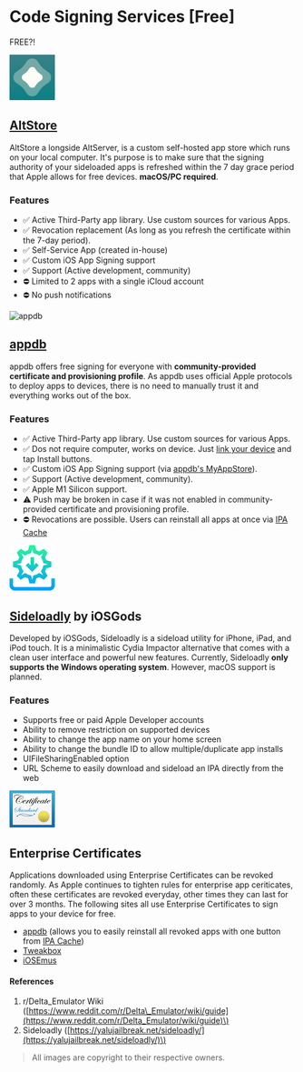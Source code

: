 # Code Signing Services \[Free\]

FREE?!

![AltStore](../.gitbook/assets/altstore_80px.png)

## [**AltStore**](https://altstore.io/) <a id="features-4"></a>

AltStore a longside AltServer, is a custom self-hosted app store which runs on your local computer. It's purpose is to make sure that the signing authority of your sideloaded apps is refreshed within the 7 day grace period that Apple allows for free devices. **macOS/PC required**.

### Features‌

* ✅ Active Third-Party app library. Use custom sources for various Apps.
* ✅ Revocation replacement \(As long as you refresh the certificate within the 7-day period\).
* ✅ Self-Service App \(created in-house\)
* ✅ Custom iOS App Signing support
* ✅ Support \(Active development, community\)
* ⛔ Limited to 2 apps with a single iCloud account
* ⛔ No push notifications





![appdb](../.gitbook/assets/appdb\_logo-svg\_56px.png)

## [appdb](https://appdb.to/news/463)

appdb offers free signing for everyone with **community-provided certificate and provisioning profile**. As appdb uses official Apple protocols to deploy apps to devices, there is no need to manually trust it and everything works out of the box.

### Features‌

* ✅ Active Third-Party app library. Use custom sources for various Apps.
* ✅ Dos not require computer, works on device. Just [link your device](https://appdb.to/link) and tap Install buttons.
* ✅ Custom iOS App Signing support \(via [appdb's MyAppStore](https://appdb.to/my/store)\).
* ✅ Support \(Active development, community\).
* ✅ Apple M1 Silicon support.
* ⚠️ Push may be broken in case if it was not enabled in community-provided certificate and provisioning profile.
* ⛔ Revocations are possible. Users can reinstall all apps at once via [IPA Cache](https://appdb.to/my/ipa-cache)





![Sideloadly](../.gitbook/assets/sideloadly_80px.png)

## [Sideloadly](https://iosgods.com/topic/130167-introducing-sideloadly-working-cydia-impactor-alternative/) by iOSGods

Developed by iOSGods, Sideloadly is a sideload utility for iPhone, iPad, and iPod touch. It is a minimalistic Cydia Impactor alternative that comes with a clean user interface and powerful new features. Currently, Sideloadly **only supports the Windows operating system**. However, macOS support is planned.

### Features

* Supports free or paid Apple Developer accounts
* Ability to remove restriction on supported devices
* Ability to change the app name on your home screen
* Ability to change the bundle ID to allow multiple/duplicate app installs
* UIFileSharingEnabled option
* URL Scheme to easily download and sideload an IPA directly from the web





![Enterprise Certificates](../.gitbook/assets/apple_cert_80px.png)

## Enterprise Certificates

Applications downloaded using Enterprise Certificates can be revoked randomly. As Apple continues to tighten rules for enterprise app ceriticates, often these certificates are revoked everyday, other times they can last for over 3 months. The following sites all use Enterprise Certificates to sign apps to your device for free.

* [appdb](https://appdb.to/) (allows you to easily reinstall all revoked apps with one button from [IPA Cache](https://appdb.to/my/ipa-cache))
* [Tweakbox](https://www.tweakboxapp.com/)
* [iOSEmus](https://iosem.us/)





#### References

1. r/Delta\_Emulator Wiki \([https://www.reddit.com/r/Delta\_Emulator/wiki/guide](https://www.reddit.com/r/Delta_Emulator/wiki/guide)\)
2. Sideloadly \([https://yalujailbreak.net/sideloadly/](https://yalujailbreak.net/sideloadly/)\)

> All images are copyright to their respective owners.

